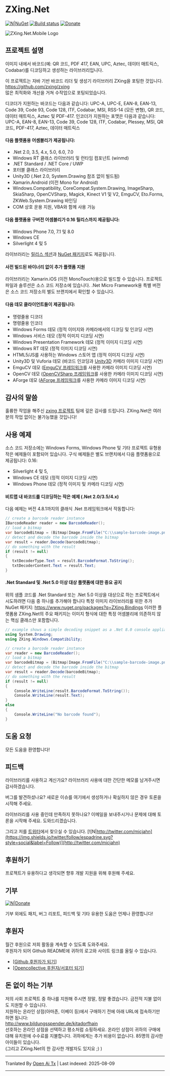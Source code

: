 # ZXing.Net 

[![N|NuGet](https://img.shields.io/nuget/v/ZXing.Net.svg)](https://www.nuget.org/packages/ZXing.Net/)
[![Build status](https://ci.appveyor.com/api/projects/status/49uvsxpw3ak9jtmm?svg=true)](https://ci.appveyor.com/project/MichaelJahn/zxing-net)
[![Donate](https://img.shields.io/badge/%F0%9F%92%99-Donate%20%2F%20Support%20Us-blue.svg)](#donate)

![ZXing.Net.Mobile Logo](https://raw.githubusercontent.com/micjahn/ZXing.Net/master/Icons/logo.jpg)

## 프로젝트 설명
이미지 내에서 바코드(예: QR 코드, PDF 417, EAN, UPC, Aztec, 데이터 매트릭스, Codabar)를 디코딩하고 생성하는 라이브러리입니다.

이 프로젝트는 자바 기반 바코드 리더 및 생성기 라이브러리 ZXing을 포팅한 것입니다.  
https://github.com/zxing/zxing  
많은 최적화와 개선을 거쳐 수작업으로 포팅되었습니다.

디코더가 지원하는 바코드는 다음과 같습니다:
UPC-A, UPC-E, EAN-8, EAN-13, Code 39, Code 93, Code 128, ITF, Codabar, MSI, RSS-14 (모든 변형), QR 코드, 데이터 매트릭스, Aztec 및 PDF-417.
인코더가 지원하는 포맷은 다음과 같습니다:
UPC-A, EAN-8, EAN-13, Code 39, Code 128, ITF, Codabar, Plessey, MSI, QR 코드, PDF-417, Aztec, 데이터 매트릭스

#### 다음 플랫폼용 어셈블리가 제공됩니다:

* .Net 2.0, 3.5, 4.x, 5.0, 6.0, 7.0
* Windows RT 클래스 라이브러리 및 런타임 컴포넌트 (winmd)
* .NET Standard / .NET Core / UWP
* 포터블 클래스 라이브러리
* Unity3D (.Net 2.0, System.Drawing 참조 없이 빌드됨)
* Xamarin.Android (이전 Mono for Android)
* Windows.Compatibility, CoreCompat.System.Drawing, ImageSharp, SkiaSharp, OpenCVSharp, Magick, Kinect V1 및 V2, EmguCV, Eto.Forms, ZKWeb.System.Drawing 바인딩
* COM 상호 운용 지원, VBA와 함께 사용 가능

#### 다음 플랫폼용 구버전 어셈블리가 0.16 릴리스까지 제공됩니다:
* Windows Phone 7.0, 7.1 및 8.0
* Windows CE
* Silverlight 4 및 5

라이브러리는 [릴리스 섹션](https://github.com/micjahn/ZXing.Net/releases)과 [NuGet 패키지](https://www.nuget.org/packages/ZXing.Net/)로도 제공됩니다.

#### 사전 빌드된 바이너리 없이 추가 플랫폼 지원
라이브러리는 Xamarin.iOS (이전 MonoTouch)용으로 빌드할 수 있습니다. 프로젝트 파일과 솔루션은 소스 코드 저장소에 있습니다.
.Net Micro Framework용 특별 버전은 소스 코드 저장소의 별도 브랜치에서 확인할 수 있습니다.

#### 다음 데모 클라이언트들이 제공됩니다:

* 명령줄용 디코더
* 명령줄용 인코더
* Windows Forms 데모 (정적 이미지와 카메라에서의 디코딩 및 인코딩 시연)
* Windows 서비스 데모 (정적 이미지 디코딩 시연)
* Windows Presentation Framework 데모 (정적 이미지 디코딩 시연)
* Windows RT 데모 (정적 이미지 디코딩 시연)
* HTML5/JS를 사용하는 Windows 스토어 앱 (정적 이미지 디코딩 시연)
* Unity3D 및 Vuforia 데모 (바코드 인코딩과 [Unity3D](http://unity3d.com/) 카메라 이미지 디코딩 시연)
* EmguCV 데모 ([EmguCV 프레임워크](http://www.emgu.com/)를 사용한 카메라 이미지 디코딩 시연)
* OpenCV 데모 ([OpenCVSharp 프레임워크](https://github.com/shimat/opencvsharp/)를 사용한 카메라 이미지 디코딩 시연)
* AForge 데모 ([AForge 프레임워크](http://www.aforgenet.com/)를 사용한 카메라 이미지 디코딩 시연)

## 감사의 말씀
훌륭한 작업을 해주신 [zxing 프로젝트](https://github.com/zxing/zxing) 팀에 깊은 감사를 드립니다. ZXing.Net은 여러분의 작업 없이는 불가능했을 것입니다!
## 사용 예제
소스 코드 저장소에는 Windows Forms, Windows Phone 및 기타 프로젝트 유형용 작은 예제들이 포함되어 있습니다.
구식 예제들은 별도 브랜치에서 다음 플랫폼용으로 제공됩니다:
0.16:
* Silverlight 4 및 5,
* Windows CE 데모 (정적 이미지 디코딩 시연)
* Windows Phone 데모 (정적 이미지 및 카메라 디코딩 시연)

#### 비트맵 내 바코드를 디코딩하는 작은 예제 (.Net 2.0/3.5/4.x)
다음 예제는 버전 4.8.1까지의 클래식 .Net 프레임워크에서 작동합니다:


```csharp
// create a barcode reader instance
IBarcodeReader reader = new BarcodeReader();
// load a bitmap
var barcodeBitmap = (Bitmap)Image.FromFile("C:\\sample-barcode-image.png");
// detect and decode the barcode inside the bitmap
var result = reader.Decode(barcodeBitmap);
// do something with the result
if (result != null)
{
   txtDecoderType.Text = result.BarcodeFormat.ToString();
   txtDecoderContent.Text = result.Text;
}
```
#### .Net Standard 및 .Net 5.0 이상 대상 플랫폼에 대한 중요 공지
위의 샘플 코드를 .Net Standard 또는 .Net 5.0 이상을 대상으로 하는 프로젝트에서 시도하려면 다음 중 하나를 추가해야 합니다
특정 이미지 라이브러리를 위한 추가 NuGet 패키지: https://www.nuget.org/packages?q=ZXing.Bindings
이러한 플랫폼용 ZXing.Net의 주요 패키지는 이미지 형식에 대한 특정 어셈블리에 의존하지 않는 핵심 클래스만 포함합니다.

```csharp
// example shows a simple decoding snippet as a .Net 8.0 console appliation which uses the ZXing.Windows.Compatibility package
using System.Drawing;
using ZXing.Windows.Compatibility;

// create a barcode reader instance
var reader = new BarcodeReader();
// load a bitmap
var barcodeBitmap = (Bitmap)Image.FromFile("C:\\sample-barcode-image.png");
// detect and decode the barcode inside the bitmap
var result = reader.Decode(barcodeBitmap);
// do something with the result
if (result != null)
{
    Console.WriteLine(result.BarcodeFormat.ToString());
    Console.WriteLine(result.Text);
}
else
{
    Console.WriteLine("No barcode found");
}
```
## 도움 요청
모든 도움을 환영합니다!
## 피드백
라이브러리를 사용하고 계신가요?
라이브러리 사용에 대한 간단한 메모를 남겨주시면 감사하겠습니다.

버그를 발견하셨나요?
새로운 이슈를 여기에서 생성하거나 확실하지 않은 경우 토론을 시작해 주세요.

라이브러리를 사용 중인데 만족하지 못하나요?
이메일을 보내주시거나 문제에 대해 토론을 시작해 주세요. 도와드리겠습니다.

그리고 저를 [트위터](http://twitter.com/micjahn)에서 찾으실 수 있습니다.
[![N|http://twitter.com/micjahn](https://img.shields.io/twitter/follow/espadrine.svg?style=social&label=Follow)](http://twitter.com/micjahn)
## 후원하기
프로젝트가 유용하다고 생각되면 향후 개발 지원을 위해 후원해 주세요.

## 기부

[![N|Donate](https://www.paypal.com/en_US/i/btn/btn_donateCC_LG_global.gif)](https://www.paypal.com/cgi-bin/webscr?cmd=_s-xclick&hosted_button_id=BYHN42UHPA86E)

기부 외에도 패치, 버그 리포트, 피드백 및 기타 유용한 도움은 언제나 환영합니다!

## 후원자

월간 후원으로 저희 활동을 계속할 수 있도록 도와주세요.  
후원자가 되어 Github README에 귀하의 로고와 사이트 링크를 올릴 수 있습니다.  
* [[Github 후원자가 되기](https://github.com/sponsors/micjahn)]
* [[Opencollective 후원자/서포터 되기](https://opencollective.com/zxingnet)]

## 돈 없이 하는 기부
저의 사회 프로젝트 중 하나를 지원해 주시면 정말, 정말 좋겠습니다. 금전적 지불 없이도 지원할 수 있습니다.  
지원하는 온라인 상점(아마존, 이베이 등)에서 구매하기 전에 아래 URL에 접속하기만 하면 됩니다:  
http://www.bildungsspender.de/kitadorfhain  
선호하는 온라인 상점을 선택하고 평소처럼 쇼핑하세요. 온라인 상점이 귀하의 구매에 대해 유치원에 수수료를 지불합니다. 귀하에게는 추가 비용이 없습니다. 85명의 감사한 아이들이 있습니다.  
(그리고 ZXing.Net의 한 감사한 개발자도 있지요 ;) )


---

Tranlated By [Open Ai Tx](https://github.com/OpenAiTx/OpenAiTx) | Last indexed: 2025-08-09

---